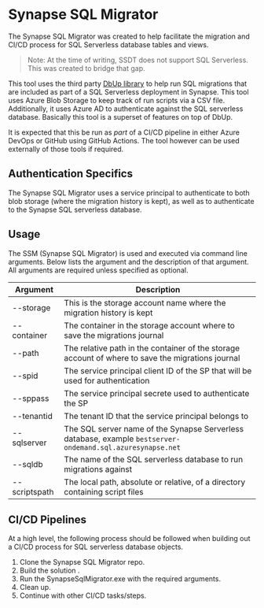 # Synapse SQL Migrator

The Synapse SQL Migrator was created to help facilitate the migration and CI/CD process for SQL Serverless database tables and views.  

> Note: At the time of writing, SSDT does not support SQL Serverless.  This was created to bridge that gap. 

This tool uses the third party [DbUp library](https://github.com/DbUp/DbUp) to help run SQL migrations that are included as part of a SQL Serverless deployment in Synapse.   This tool uses Azure Blob Storage to keep track of run scripts via a CSV file.  Additionally, it uses Azure AD to authenticate against the SQL serverless database. Basically this tool is a superset of features on top of DbUp. 

It is expected that this be run as *part* of a CI/CD pipeline in either Azure DevOps or GitHub using GitHub Actions. The tool however can be used externally of those tools if required.  

## Authentication Specifics

The Synapse SQL Migrator uses a service principal to authenticate to both blob storage (where the migration history is kept), as well as to authenticate to the Synapse 
SQL serverless database. 

## Usage

The SSM (Synapse SQL Migrator) is used and executed via command line arguments.  Below lists the argument and the description of that argument.  All arguments are required unless specified as optional. 

| Argument | Description | 
|----------|-------------|
| --storage | This is the storage account name where the migration history is kept |
| --container | The container in the storage account where to save the migrations journal |
| --path | The relative path in the container of the storage account of where to save the migrations journal |
| --spid | The service principal client ID of the SP that will be used for authentication | 
| --sppass | The service principal secrete used to authenticate the SP | 
| --tenantid | The tenant ID that the service principal belongs to |
| --sqlserver | The SQL server name of the Synapse Serverless database, example `bestserver-ondemand.sql.azuresynapse.net` |
| --sqldb | The name of the SQL serverless database to run migrations against |
| --scriptspath | The local path, absolute or relative, of a directory containing script files | 

## CI/CD Pipelines

At a high level, the following process should be followed when building out a CI/CD process for SQL serverless database objects.
1. Clone the Synapse SQL Migrator repo. 
2. Build the solution .
3. Run the SynapseSqlMigrator.exe with the required arguments.
4. Clean up.
5. Continue with other CI/CD tasks/steps. 

